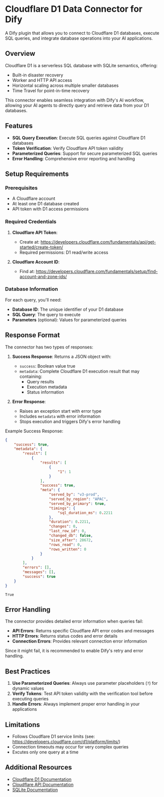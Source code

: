 # Cloudflare D1 Data Connector for Dify

A Dify plugin that allows you to connect to Cloudflare D1 databases, execute SQL queries, and integrate database operations into your AI applications.

## Overview

Cloudflare D1 is a serverless SQL database with SQLite semantics, offering:

- Built-in disaster recovery
- Worker and HTTP API access
- Horizontal scaling across multiple smaller databases
- Time Travel for point-in-time recovery

This connector enables seamless integration with Dify's AI workflow, allowing your AI agents to directly query and retrieve data from your D1 databases.

## Features

- **SQL Query Execution**: Execute SQL queries against Cloudflare D1 databases
- **Token Verification**: Verify Cloudflare API token validity
- **Parameterized Queries**: Support for secure parameterized SQL queries
- **Error Handling**: Comprehensive error reporting and handling

## Setup Requirements

### Prerequisites

- A Cloudflare account
- At least one D1 database created
- API token with D1 access permissions

### Required Credentials

1. **Cloudflare API Token**:

    - Create at: <https://developers.cloudflare.com/fundamentals/api/get-started/create-token/>
    - Required permissions: D1 read/write access

2. **Cloudflare Account ID**:
    - Find at: <https://developers.cloudflare.com/fundamentals/setup/find-account-and-zone-ids/>

### Database Information

For each query, you'll need:

- **Database ID**: The unique identifier of your D1 database
- **SQL Query**: The query to execute
- **Parameters** (optional): Values for parameterized queries

## Response Format

The connector has two types of responses:

1. **Success Response**: Returns a JSON object with:

    - `success`: Boolean value true
    - `metadata`: Complete Cloudflare D1 execution result that may containing:
        - Query results
        - Execution metadata
        - Status information

2. **Error Response**:
    - Raises an exception start with error type
    - Includes `metadata` with error information
    - Stops execution and triggers Dify's error handling

Example Success Response:

```json
{
    "success": true,
    "metadata": {
        "result": [
            {
                "results": [
                    {
                        "1": 1
                    }
                ],
                "success": true,
                "meta": {
                    "served_by": "v3-prod",
                    "served_by_region": "APAC",
                    "served_by_primary": true,
                    "timings": {
                        "sql_duration_ms": 0.2211
                    },
                    "duration": 0.2211,
                    "changes": 0,
                    "last_row_id": 0,
                    "changed_db": false,
                    "size_after": 28672,
                    "rows_read": 0,
                    "rows_written": 0
                }
            }
        ],
        "errors": [],
        "messages": [],
        "success": true
    }
}
```

```plaintext
True
```

## Error Handling

The connector provides detailed error information when queries fail:

- **API Errors**: Returns specific Cloudflare API error codes and messages
- **HTTP Errors**: Returns status codes and error details
- **Connection Errors**: Provides relevant connection error information

Since it might fail, it is recommended to enable Dify's retry and error handling.

## Best Practices

1. **Use Parameterized Queries**: Always use parameter placeholders (`?`) for dynamic values
2. **Verify Tokens**: Test API token validity with the verification tool before executing queries
3. **Handle Errors**: Always implement proper error handling in your applications

## Limitations

- Follows Cloudflare D1 service limits (see: <https://developers.cloudflare.com/d1/platform/limits/>)
- Connection timeouts may occur for very complex queries
- Excutes only one query at a time

## Additional Resources

- [Cloudflare D1 Documentation](https://developers.cloudflare.com/d1/)
- [Cloudflare API Documentation](https://developers.cloudflare.com/api/)
- [SQLite Documentation](https://www.sqlite.org/docs.html)
